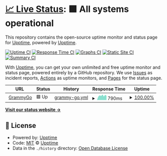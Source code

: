 # [📈 Live Status](https://upptime.github.io/upptime): <!--live status--> **🟩 All systems operational**

This repository contains the open-source uptime monitor and status page for [Upptime](https://upptime.js.org), powered by [Upptime](https://github.com/upptime/upptime).

[![Uptime CI](https://github.com/joshfester/grammy-upptime/workflows/Uptime%20CI/badge.svg)](https://github.com/joshfester/grammy-upptime/actions?query=workflow%3A%22Uptime+CI%22)
[![Response Time CI](https://github.com/joshfester/grammy-upptime/workflows/Response%20Time%20CI/badge.svg)](https://github.com/joshfester/grammy-upptime/actions?query=workflow%3A%22Response+Time+CI%22)
[![Graphs CI](https://github.com/joshfester/grammy-upptime/workflows/Graphs%20CI/badge.svg)](https://github.com/joshfester/grammy-upptime/actions?query=workflow%3A%22Graphs+CI%22)
[![Static Site CI](https://github.com/joshfester/grammy-upptime/workflows/Static%20Site%20CI/badge.svg)](https://github.com/joshfester/grammy-upptime/actions?query=workflow%3A%22Static+Site+CI%22)
[![Summary CI](https://github.com/joshfester/grammy-upptime/workflows/Summary%20CI/badge.svg)](https://github.com/joshfester/grammy-upptime/actions?query=workflow%3A%22Summary+CI%22)

With [Upptime](https://upptime.js.org), you can get your own unlimited and free uptime monitor and status page, powered entirely by a GitHub repository. We use [Issues](https://github.com/upptime/upptime/issues) as incident reports, [Actions](https://github.com/joshfester/grammy-upptime/actions) as uptime monitors, and [Pages](https://upptime.github.io/upptime) for the status page.

<!--start: status pages-->
<!-- This summary is generated by Upptime (https://github.com/upptime/upptime) -->
<!-- Do not edit this manually, your changes will be overwritten -->
<!-- prettier-ignore -->
| URL | Status | History | Response Time | Uptime |
| --- | ------ | ------- | ------------- | ------ |
| <img alt="" src="https://icons.duckduckgo.com/ip3/go.grammy.com.ico" height="13"> [GrammyGo](https://go.grammy.com/wp-login.php) | 🟩 Up | [grammy-go.yml](https://github.com/joshfester/grammy-upptime/commits/HEAD/history/grammy-go.yml) | <details><summary><img alt="Response time graph" src="./graphs/grammy-go/response-time-week.png" height="20"> 790ms</summary><br><a href="https://joshfester.github.io/grammy-upptime/history/grammy-go"><img alt="Response time 798" src="https://img.shields.io/endpoint?url=https%3A%2F%2Fraw.githubusercontent.com%2Fjoshfester%2Fgrammy-upptime%2FHEAD%2Fapi%2Fgrammy-go%2Fresponse-time.json"></a><br><a href="https://joshfester.github.io/grammy-upptime/history/grammy-go"><img alt="24-hour response time 483" src="https://img.shields.io/endpoint?url=https%3A%2F%2Fraw.githubusercontent.com%2Fjoshfester%2Fgrammy-upptime%2FHEAD%2Fapi%2Fgrammy-go%2Fresponse-time-day.json"></a><br><a href="https://joshfester.github.io/grammy-upptime/history/grammy-go"><img alt="7-day response time 790" src="https://img.shields.io/endpoint?url=https%3A%2F%2Fraw.githubusercontent.com%2Fjoshfester%2Fgrammy-upptime%2FHEAD%2Fapi%2Fgrammy-go%2Fresponse-time-week.json"></a><br><a href="https://joshfester.github.io/grammy-upptime/history/grammy-go"><img alt="30-day response time 733" src="https://img.shields.io/endpoint?url=https%3A%2F%2Fraw.githubusercontent.com%2Fjoshfester%2Fgrammy-upptime%2FHEAD%2Fapi%2Fgrammy-go%2Fresponse-time-month.json"></a><br><a href="https://joshfester.github.io/grammy-upptime/history/grammy-go"><img alt="1-year response time 798" src="https://img.shields.io/endpoint?url=https%3A%2F%2Fraw.githubusercontent.com%2Fjoshfester%2Fgrammy-upptime%2FHEAD%2Fapi%2Fgrammy-go%2Fresponse-time-year.json"></a></details> | <details><summary><a href="https://joshfester.github.io/grammy-upptime/history/grammy-go">100.00%</a></summary><a href="https://joshfester.github.io/grammy-upptime/history/grammy-go"><img alt="All-time uptime 100.00%" src="https://img.shields.io/endpoint?url=https%3A%2F%2Fraw.githubusercontent.com%2Fjoshfester%2Fgrammy-upptime%2FHEAD%2Fapi%2Fgrammy-go%2Fuptime.json"></a><br><a href="https://joshfester.github.io/grammy-upptime/history/grammy-go"><img alt="24-hour uptime 100.00%" src="https://img.shields.io/endpoint?url=https%3A%2F%2Fraw.githubusercontent.com%2Fjoshfester%2Fgrammy-upptime%2FHEAD%2Fapi%2Fgrammy-go%2Fuptime-day.json"></a><br><a href="https://joshfester.github.io/grammy-upptime/history/grammy-go"><img alt="7-day uptime 100.00%" src="https://img.shields.io/endpoint?url=https%3A%2F%2Fraw.githubusercontent.com%2Fjoshfester%2Fgrammy-upptime%2FHEAD%2Fapi%2Fgrammy-go%2Fuptime-week.json"></a><br><a href="https://joshfester.github.io/grammy-upptime/history/grammy-go"><img alt="30-day uptime 100.00%" src="https://img.shields.io/endpoint?url=https%3A%2F%2Fraw.githubusercontent.com%2Fjoshfester%2Fgrammy-upptime%2FHEAD%2Fapi%2Fgrammy-go%2Fuptime-month.json"></a><br><a href="https://joshfester.github.io/grammy-upptime/history/grammy-go"><img alt="1-year uptime 100.00%" src="https://img.shields.io/endpoint?url=https%3A%2F%2Fraw.githubusercontent.com%2Fjoshfester%2Fgrammy-upptime%2FHEAD%2Fapi%2Fgrammy-go%2Fuptime-year.json"></a></details>

<!--end: status pages-->

[**Visit our status website →**](https://upptime.github.io/upptime)

## 📄 License

- Powered by: [Upptime](https://github.com/upptime/upptime)
- Code: [MIT](./LICENSE) © [Upptime](https://upptime.js.org)
- Data in the `./history` directory: [Open Database License](https://opendatacommons.org/licenses/odbl/1-0/)
